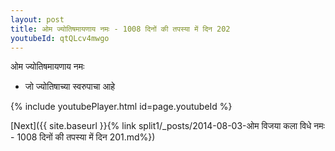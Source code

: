 ```yaml
---
layout: post
title: ओम ज्योतिषमायणाय नमः - 1008 दिनों की तपस्या में दिन 202
youtubeId: qtQLcv4mwgo
---
```

 
 
 ओम ज्योतिषमायणाय नमः  
 
 -  जो ज्योतिषाच्या स्वरुपाचा आहे 
 
  
 
  
 
 
 
 
 
 


{% include youtubePlayer.html id=page.youtubeId %}
 
[Next]({{ site.baseurl }}{% link  split1/_posts/2014-08-03-ओम विजया कला विधे नमः - 1008 दिनों की तपस्या में दिन 201.md%})
 
